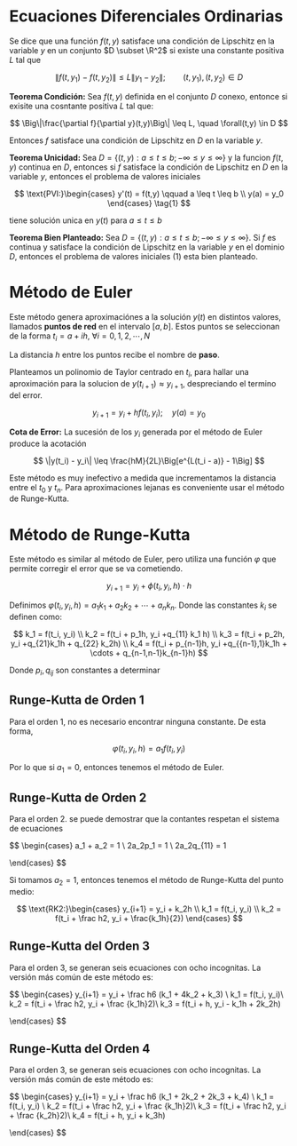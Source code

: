 # Ecuaciones Diferenciales Ordinarias

Se dice que una función $f(t,y)$ satisface una condición de Lipschitz en la variable $y$ en un conjunto $D \subset \R^2$ si existe una constante positiva $L$ tal que

$$
\|f(t,y_1) - f(t,y_2)\| \leq L\|y_1 - y_2\|; \qquad (t,y_1), (t,y_2) \in D
$$

**Teorema Condición:** Sea $f(t,y)$ definida en el conjunto $D$ conexo, entonce si exisite una cosntante positiva $L$ tal que:

$$
\Big\|\frac{\partial f}{\partial y}(t,y)\Big\| \leq L, \quad \forall(t,y) \in D
$$

Entonces $f$ satisface una condición de Lipschitz en $D$ en la variable $y$.

**Teorema Unicidad:** Sea $D = \{(t,y): a \leq t \leq b; -\infty \leq y \leq \infty\}$ y la funcion $f(t,y)$ continua en $D$, entonces si $f$ satisface la condición de Lipschitz en $D$ en la variable $y$, entonces el problema de valores iniciales

$$
\text{PVI:}\begin{cases}
y'(t) = f(t,y) \qquad a \leq t \leq b \\
y(a) = y_0
\end{cases} \tag{1}
$$

tiene solución unica en $y(t)$ para $a \leq t \leq b$

**Teorema Bien Planteado:** Sea $D = \{(t,y): a \leq t \leq b; -\infty \leq y \leq \infty\}$. Si $f$ es continua y satisface la condición de Lipschitz en la variable $y$ en el dominio $D$, entonces el problema de valores iniciales $(1)$ esta bien planteado.

# Método de Euler

Este método genera aproximaciónes a la solución $y(t)$ en distintos valores, llamados **puntos de red** en el intervalo $[a,b]$. Estos puntos se seleccionan de la forma $t_i = a + ih,\ \forall i = 0, 1, 2, \cdots, N$

La distancia $h$ entre los puntos recibe el nombre de **paso**.

Planteamos un polinomio de Taylor centrado en $t_i$, para hallar una aproximación para la solucion de $y(t_{i+1}) \approx y_{i+1}$, despreciando el termino del error.

$$
y_{i+1} = y_i + hf(t_i, y_i); \quad y(a) = y_0
$$

**Cota de Error:** La sucesión de los $y_i$ generada por el método de Euler produce la acotación

$$
\|y(t_i) - y_i\| \leq \frac{hM}{2L}\Big[e^{L(t_i - a)} - 1\Big]
$$

Este método es muy inefectivo a medida que incrementamos la distancia entre el $t_0$ y $t_n$. Para aproximaciones lejanas es conveniente usar el método de Runge-Kutta.

# Método de Runge-Kutta

Este método es similar al método de Euler, pero utiliza una función $\varphi$ que permite corregir el error que se va cometiendo.

$$
y_{i+1} = y_i + \phi(t_i, y_i, h) \cdot h
$$

Definimos $\varphi(t_i, y_i, h) =  a_1k_1 + a_2k_2 + \cdots + a_nk_n$. Donde las constantes $k_i$ se definen como:

$$
k_1 = f(t_i, y_i) \\
k_2 = f(t_i + p_1h, y_i +q_{11} k_1 h) \\
k_3 = f(t_i + p_2h, y_i +q_{21}k_1h + q_{22} k_2h) \\
k_4 = f(t_i + p_{n-1}h, y_i +q_{{n-1},1}k_1h + \cdots + q_{n-1,n-1}k_{n-1}h)
$$

Donde $p_i, q_{ij}$ son constantes a determinar

## Runge-Kutta de Orden 1

Para el orden $1$, no es necesario encontrar ninguna constante. De esta forma,

$$
\varphi(t_i, y_i, h) = a_1 f(t_i, y_i)
$$

Por lo que si $a_1 = 0$, entonces tenemos el método de Euler.

## Runge-Kutta de Orden 2

Para el orden $2$. se puede demostrar que la contantes respetan el sistema de ecuaciones

$$
\begin{cases}
a_1 + a_2 = 1 \\
2a_2p_1 = 1 \\
2a_2q_{11} = 1

\end{cases}
$$

Si tomamos $a_2 = 1$, entonces tenemos el método de Runge-Kutta del punto medio:

$$
\text{RK2:}\begin{cases}
y_{i+1} = y_i + k_2h \\
k_1 = f(t_i, y_i) \\
k_2 = f(t_i + \frac h2, y_i + \frac{k_1h}{2})
\end{cases}
$$

## Runge-Kutta del Orden 3

Para el orden $3$, se generan seis ecuaciones con ocho incognitas. La versión más común de este método es:

$$
\begin{cases}
y_{i+1} = y_i + \frac h6 (k_1 + 4k_2 + k_3) \\
k_1 = f(t_i, y_i)\\
k_2 = f(t_i + \frac h2, y_i + \frac {k_1h}2)\\
k_3 = f(t_i + h, y_i - k_1h + 2k_2h)

\end{cases}
$$

## Runge-Kutta del Orden 4

Para el orden $3$, se generan seis ecuaciones con ocho incognitas. La versión más común de este método es:

$$
\begin{cases}
y_{i+1} = y_i + \frac h6 (k_1 + 2k_2 + 2k_3 + k_4) \\
k_1 = f(t_i, y_i) \\
k_2 = f(t_i + \frac h2, y_i + \frac {k_1h}2)\\
k_3 = f(t_i + \frac h2, y_i + \frac {k_2h}2)\\
k_4 = f(t_i + h, y_i + k_3h)

\end{cases}
$$